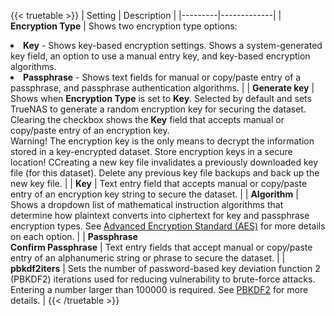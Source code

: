 &NewLine;

{{< truetable >}}
| Setting | Description  |
|---------|-------------|
| **Encryption Type** | Shows two encryption type options: <br><li>**Key** -  Shows key-based encryption settings. Shows a system-generated key field, an option to use a manual entry key, and key-based encryption algorithms. <br><li>**Passphrase** - Shows text fields for manual or copy/paste entry of a passphrase, and passphrase authentication algorithms. |
| **Generate key** | Shows when **Encryption Type** is set to **Key**. Selected by default and sets TrueNAS to generate a random encryption key for securing the dataset. Clearing the checkbox shows the **Key** field that accepts manual or copy/paste entry of an encryption key. <br>Warning! The encryption key is the only means to decrypt the information stored in a key-encrypted dataset. Store encryption keys in a secure location! CCreating a new key file invalidates a previously downloaded key file (for this dataset). Delete any previous key file backups and back up the new key file. |
| **Key** | Text entry field that accepts manual or copy/paste entry of an encryption key string to secure the dataset. |
| **Algorithm** | Shows a dropdown list of mathematical instruction algorithms that determine how plaintext converts into ciphertext for key and passphrase encryption types. See [Advanced Encryption Standard (AES)](https://en.wikipedia.org/wiki/Advanced_Encryption_Standard) for more details on each option. |
| **Passphrase** <br>**Confirm Passphrase** | Text entry fields that accept manual or copy/paste entry of an alphanumeric string or phrase to secure the dataset. |
| **pbkdf2iters** | Sets the number of password-based key deviation function 2 (PBKDF2) iterations used for reducing vulnerability to brute-force attacks. Entering a number larger than 100000 is required. See [PBKDF2](https://en.wikipedia.org/wiki/PBKDF2) for more details. |
{{< /truetable >}}